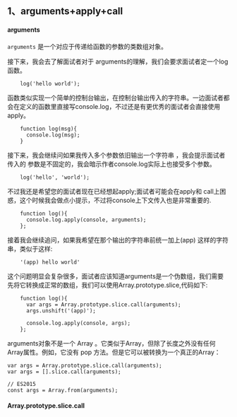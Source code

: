 
## 1、arguments+apply+call

#### arguments

`arguments` 是一个对应于传递给函数的参数的类数组对象。

接下来，我会去了解面试者对于 arguments的理解，我们会要求面试者定一个log函数。
```
    log('hello world'); 
```
函数类似实现一个简单的控制台输出，在控制台输出传入的字符串。一边面试者都会在定义的函数里直接写console.log，不过还是有更优秀的面试者会直接使用apply。
```
    function log(msg){  
      console.log(msg);
    }
```
接下来，我会继续问如果我传入多个参数依旧输出一个字符串 ，我会提示面试者传入的 参数是不固定的，我会暗示作者console.log实际上也接受多个参数。
```
    log('hello', 'world');  
```
不过我还是希望您的面试者现在已经想起apply;面试者可能会在apply和 call上困惑，这个时候我会做点小提示，不过将console上下文传入也是非常重要的.
```
    function log(){  
      console.log.apply(console, arguments);
    };
```
接着我会继续追问，如果我希望在那个输出的字符串前统一加上(app) 这样的字符串，类似于这样:
```
    '(app) hello world'  
```
这个问题明显会复杂很多，面试者应该知道arguments是一个伪数组，我们需要先将它转换成正常的数组，我们可以使用Array.prototype.slice,代码如下:
```
    function log(){  
      var args = Array.prototype.slice.call(arguments);
      args.unshift('(app)');

      console.log.apply(console, args);
    };
```

arguments对象不是一个 Array 。它类似于Array，但除了长度之外没有任何Array属性。例如，它没有 pop 方法。但是它可以被转换为一个真正的Array：
```
var args = Array.prototype.slice.call(arguments);
var args = [].slice.call(arguments);

// ES2015
const args = Array.from(arguments);
```


#### Array.prototype.slice.call






